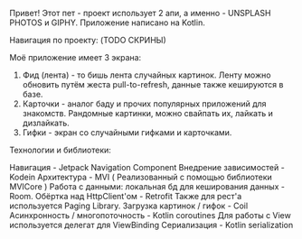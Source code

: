 Привет! Этот пет - проект использует 2 апи, а именно - UNSPLASH PHOTOS и GIPHY.
Приложение написано на Kotlin.

Навигация по проекту: (TODO СКРИНЫ)

Моё приложение имеет 3 экрана:

1) Фид (лента) - то бишь лента случайных картинок. Ленту можно обновить путём жеста pull-to-refresh, данные также кешируются в базе.
2) Карточки - аналог баду и прочих популярных приложений для знакомств. Рандомные картинки, можно свайпать их, лайкать и дизлайкать.
3) Гифки - экран со случайными гифками и карточками. 

Технологии и библиотеки:

Навигация - Jetpack Navigation Component
Внедрение зависимостей - Kodein
Архитектура - MVI ( Реализованный с помощью библиотеки MVICore )
Работа с данными: локальная бд для кеширования данных - Room. Обёртка над HttpClient'ом - Retrofit
Также для рест'а используется Paging Library.
Загрузка картинок / гифок - Coil
Асинхронность / многопоточность - Kotlin coroutines
Для работы с View используется делегат для ViewBinding
Сериализация - Kotlin serialization
